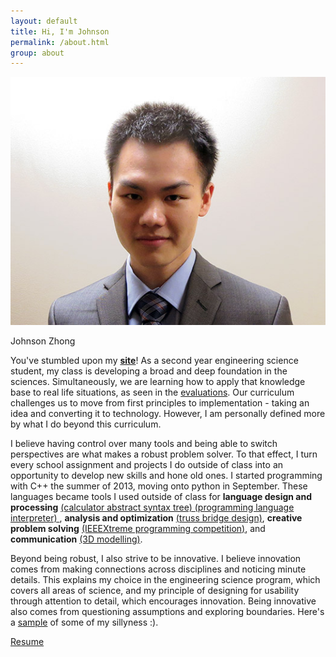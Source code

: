 ```yaml
---
layout: default
title: Hi, I'm Johnson
permalink: /about.html
group: about
---
```

<div class="side frames">
<img src="res/self.jpg">
<p>Johnson Zhong</p>
</div>



<div class="text-block">
<p>
	You've stumbled upon my <a href="/projects/portfolio"><b>site</b></a>!  
	As a second year engineering science student, my class is developing a broad and deep foundation in the sciences.  
	Simultaneously, we are learning how to apply that knowledge base to real life situations, as seen in the <a href="evaluations/">evaluations</a>.  
	Our curriculum challenges us to move from first principles to implementation - taking an idea and converting it to technology.  
	However, I am personally defined more by what I do beyond this curriculum.  
</p>
<p>
	I believe having control over many tools and being able to switch perspectives are what makes a robust problem solver.  
	To that effect, I turn every school assignment and projects I do outside of class into an opportunity to develop new skills and hone old ones.  
	I started programming with C++ the summer of 2013, moving onto python in September.  
	These languages became tools I used outside of class for <b>language design and processing</b> 
	<a href="projects/bincalc/#second/"> (calculator abstract syntax tree) </a>
	<a href="porjects/clisp/"> (programming language interpreter) </a>, 
	<b>analysis and optimization</b> <a href="projects/bridgedesign/#design">(truss bridge design)</a>,  
	<b>creative problem solving</b> <a href="res/ieee.jpg">(IEEEXtreme programming competition)</a>, and <b>communication</b> <a href="projects/binder/#prototype">(3D modelling)</a>.  
</p>
<p>
	Beyond being robust, I also strive to be innovative.  
	I believe innovation comes from making connections across disciplines and noticing minute details.  
	This explains my choice in the engineering science program, which covers all areas of science,  
	and my principle of designing for usability through attention to detail, which encourages innovation.  
	Being innovative also comes from questioning assumptions and exploring boundaries.  
	Here's a <a href="evaluations/skulecourses/">sample</a> of some of my sillyness :).  
</p>
<a href="res/resume.pdf">Resume</a>
<br>
<br>
<br>
<br>
<br>
<br>
<br>
<br>
<br>
<br>
<br>
<br>
<br>
<br>
<br>
<br>
</div>